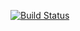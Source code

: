 [![Build Status](https://travis-ci.org/patrickoneill/e-commerce.svg?branch=master)](https://travis-ci.org/patrickoneill/e-commerce)